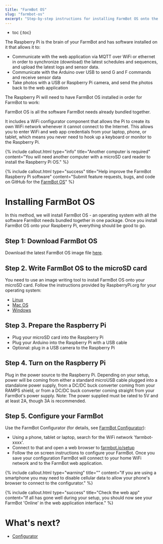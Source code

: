 ```yaml
---
title: "FarmBot OS"
slug: "farmbot-os"
excerpt: "Step-by-step instructions for installing FarmBot OS onto the Raspberry Pi"
---
```


* toc
{:toc}

The Raspberry Pi is the brain of your FarmBot and has software installed on it that allows it to:

* Communicate with the web application via MQTT over WiFi or ethernet in order to synchronize (download) the latest schedules and sequences, and upload the latest logs and sensor data.
* Communicate with the Arduino over USB to send G and F commands and receive sensor data
* Take photos with a USB or Raspberry Pi camera, and send the photos back to the web application

The Raspberry Pi will need to have FarmBot OS installed in order for FarmBot to work:

FarmBot OS is all the software FarmBot needs already bundled together.

It includes a WiFi configurator component that allows the Pi to create its own WiFi network whenever it cannot connect to the Internet. This allows you to enter WiFi and web app credentials from your laptop, phone, or tablet, which means you never need to hook up a keyboard or monitor to the Raspberry Pi.

{%
include callout.html
type="info"
title="Another computer is required"
content="You will need another computer with a microSD card reader to install the Raspberry Pi OS."
%}



{%
include callout.html
type="success"
title="Help improve the FarmBot Raspberry Pi software"
content="Submit feature requests, bugs, and code on GitHub for the [FarmBot OS](https://github.com/FarmBot/farmbot_os)"
%}



# Installing FarmBot OS

In this method, we will install FarmBot OS - an operating system with all the software FarmBot needs bundled together in one package. Once you install FarmBot OS onto your Raspberry Pi, everything should be good to go.

## Step 1: Download FarmBot OS
Download the latest FarmBot OS image file [here](https://github.com/FarmBot/farmbot_os/releases).

## Step 2. Write FarmBot OS to the microSD card
You need to use an image writing tool to install FarmBot OS onto your microSD card. Follow the instructions provided by RaspberryPi.org for your operating system:

* [Linux](https://www.raspberrypi.org/documentation/installation/installing-images/linux.md)
* [Mac OS](https://www.raspberrypi.org/documentation/installation/installing-images/mac.md)
* [Windows](https://www.raspberrypi.org/documentation/installation/installing-images/windows.md)

## Step 3. Prepare the Raspberry Pi
* Plug your microSD card into the Raspberry Pi
* Plug your Arduino into the Raspberry Pi with a USB cable
* Optional: plug in a USB camera to the Raspberry Pi

## Step 4. Turn on the Raspberry Pi
Plug in the power source to the Raspberry Pi. Depending on your setup, power will be coming from either a standard microUSB cable plugged into a standalone power supply, from a DC/DC buck converter coming from your RAMPS shield, or from a DC/DC buck converter coming straight from your FarmBot's power supply. Note: The power supplied must be rated to 5V and at least 2A, though 3A is recommended.

## Step 5. Configure your FarmBot
Use the FarmBot Configurator (for details, see [FarmBot Configurator](configurator.md)):
* Using a phone, tablet or laptop, search for the WiFi network 'farmbot-xxxx'.
* Connect to that and open a web browser to [farmbot.io/setup](http://farmbot.io/setup)
* Follow the on screen instructions to configure your FarmBot. Once you save your configuration FarmBot will connect to your home WiFi network and to the FarmBot web application.

{%
include callout.html
type="warning"
title=""
content="If you are using a smartphone you may need to disable cellular data to allow your phone's browser to connect to the configurator."
%}



{%
include callout.html
type="success"
title="Check the web app"
content="If all has gone well during your setup, you should now see your FarmBot 'Online' in the web application interface."
%}


# What's next?

 * [Configurator](configurator.md)

